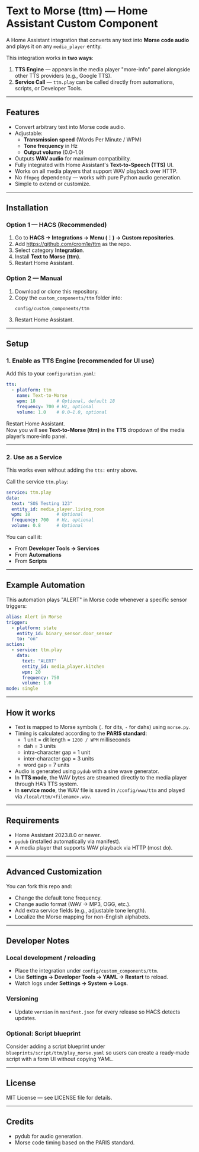 
# Text to Morse (ttm) — Home Assistant Custom Component

A Home Assistant integration that converts any text into **Morse code audio** and plays it on any `media_player` entity.

This integration works in **two ways**:

1. **TTS Engine** — appears in the media player "more-info" panel alongside other TTS providers (e.g., Google TTS).  
2. **Service Call** — `ttm.play` can be called directly from automations, scripts, or Developer Tools.

---

## Features
- Convert arbitrary text into Morse code audio.
- Adjustable:
  - **Transmission speed** (Words Per Minute / WPM)
  - **Tone frequency** in Hz
  - **Output volume** (0.0–1.0)
- Outputs **WAV audio** for maximum compatibility.
- Fully integrated with Home Assistant's **Text-to-Speech (TTS)** UI.
- Works on all media players that support WAV playback over HTTP.
- No `ffmpeg` dependency — works with pure Python audio generation.
- Simple to extend or customize.

---

## Installation

### Option 1 — HACS (Recommended)
1. Go to **HACS → Integrations → Menu (⋮) → Custom repositories**.
2. Add https://github.com/crom1e/ttm as the repo.
3. Select category **Integration**.
4. Install **Text to Morse (ttm)**.
5. Restart Home Assistant.

### Option 2 — Manual
1. Download or clone this repository.
2. Copy the `custom_components/ttm` folder into:
   ```
   config/custom_components/ttm
   ```
3. Restart Home Assistant.

---

## Setup

### 1. Enable as TTS Engine (recommended for UI use)
Add this to your `configuration.yaml`:
```yaml
tts:
  - platform: ttm
    name: Text-to-Morse
    wpm: 18        # Optional, default 18
    frequency: 700 # Hz, optional
    volume: 1.0    # 0.0–1.0, optional
```

Restart Home Assistant.  
Now you will see **Text-to-Morse (ttm)** in the **TTS** dropdown of the media player’s more-info panel.

---

### 2. Use as a Service
This works even without adding the `tts:` entry above.

Call the service `ttm.play`:

```yaml
service: ttm.play
data:
  text: "SOS Testing 123"
  entity_id: media_player.living_room
  wpm: 18          # Optional
  frequency: 700   # Hz, optional
  volume: 0.8      # Optional
```

You can call it:
- From **Developer Tools → Services**
- From **Automations**
- From **Scripts**

---

## Example Automation
This automation plays "ALERT" in Morse code whenever a specific sensor triggers:

```yaml
alias: Alert in Morse
trigger:
  - platform: state
    entity_id: binary_sensor.door_sensor
    to: "on"
action:
  - service: ttm.play
    data:
      text: "ALERT"
      entity_id: media_player.kitchen
      wpm: 20
      frequency: 750
      volume: 1.0
mode: single
```

---

## How it works
- Text is mapped to Morse symbols (`.` for dits, `-` for dahs) using `morse.py`.
- Timing is calculated according to the **PARIS standard**:
  - 1 unit = dit length = `1200 / WPM` milliseconds
  - dah = 3 units
  - intra-character gap = 1 unit
  - inter-character gap = 3 units
  - word gap = 7 units
- Audio is generated using `pydub` with a sine wave generator.
- In **TTS mode**, the WAV bytes are streamed directly to the media player through HA’s TTS system.
- In **service mode**, the WAV file is saved in `/config/www/ttm` and played via `/local/ttm/<filename>.wav`.

---

## Requirements
- Home Assistant 2023.8.0 or newer.
- `pydub` (installed automatically via manifest).
- A media player that supports WAV playback via HTTP (most do).

---

## Advanced Customization
You can fork this repo and:
- Change the default tone frequency.
- Change audio format (WAV → MP3, OGG, etc.).
- Add extra service fields (e.g., adjustable tone length).
- Localize the Morse mapping for non-English alphabets.

---


## Developer Notes

### Local development / reloading
- Place the integration under `config/custom_components/ttm`.
- Use **Settings → Developer Tools → YAML → Restart** to reload.
- Watch logs under **Settings → System → Logs**.

### Versioning
- Update `version` in `manifest.json` for every release so HACS detects updates.

### Optional: Script blueprint
Consider adding a script blueprint under `blueprints/script/ttm/play_morse.yaml` so users can create a ready‑made script with a form UI without copying YAML.

---

## License
MIT License — see LICENSE file for details.

---

## Credits
- pydub for audio generation.
- Morse code timing based on the PARIS standard.
